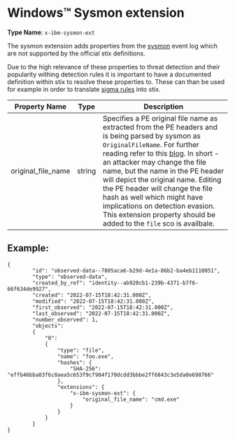 # Windows™ Sysmon extension
**Type Name**: `x-ibm-sysmon-ext`

The sysmon extension adds properties from the [sysmon](https://learn.microsoft.com/en-us/sysinternals/downloads/sysmon) event log which are not supported by the official stix definitions.

Due to the high relevance of these properties to threat detection and their popularity withing detection rules it is important to have a documented definition within stix to resolve these properties to.
These can than be used for example in order to translate [sigma rules](https://github.com/SigmaHQ/sigma) into stix.

| Property Name      | Type   | Description                                                                                                                                                                                                                                                                                                                                                                                                                                                                                                                                           |
|--------------------|--------|-------------------------------------------------------------------------------------------------------------------------------------------------------------------------------------------------------------------------------------------------------------------------------------------------------------------------------------------------------------------------------------------------------------------------------------------------------------------------------------------------------------------------------------------------------|
| original_file_name | string | Specifies a PE original file name as extracted from the PE headers and is being parsed by sysmon as `OriginalFileName`. For further reading refer to this [blog](https://medium.com/@olafhartong/sysmon-10-0-new-features-and-changes-e82106f2e00). In short - an attacker may change the file name, but the name in the PE header will depict the original name. Editing the PE header will change the file hash as well which might have implications on detection evasion. This extension property should be added to the `file` sco is availbale. |

## Example:

```
{
        "id": "observed-data--7805aca6-b29d-4e1a-86b2-ba4eb1110051",
        "type": "observed-data",
        "created_by_ref": "identity--ab920cb1-239b-4371-b7f6-66f634de9927",
        "created": "2022-07-15T18:42:31.000Z",
        "modified": "2022-07-15T18:42:31.000Z",
        "first_observed": "2022-07-15T18:42:31.000Z",
        "last_observed": "2022-07-15T18:42:31.000Z",
        "number_observed": 1,
        "objects":
        {
            "0":
            {
                "type": "file",
                "name": "foo.exe",
                "hashes": {
                    "SHA-256": "effb46bba03f6c8aea5c653f9cf984f170dcdd3bbbe2ff6843c3e5da0e698766"
                },
                "extensions": {
                    "x-ibm-sysmon-ext": {
                        "original_file_name": "cmd.exe"
                    }
                }
            }
        }
}
```